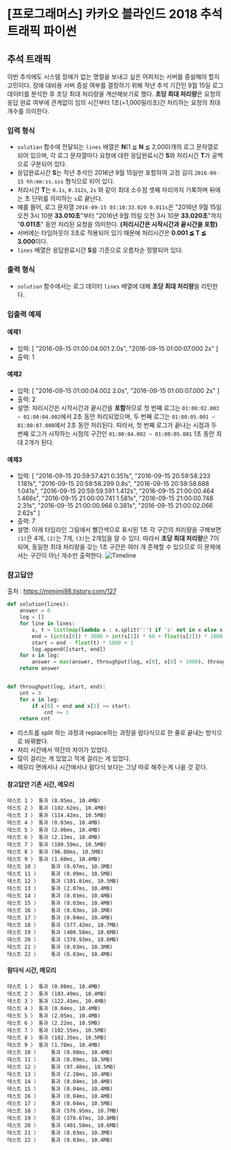 # [프로그래머스] 카카오 블라인드 2018 추석 트래픽 파이썬

## 추석 트래픽

이번 추석에도 시스템 장애가 없는 명절을 보내고 싶은 어피치는 서버를 증설해야 할지 고민이다. 장애 대비용 서버 증설 여부를 결정하기 위해 작년 추석 기간인 9월 15일 로그 데이터를 분석한 후 초당 최대 처리량을 계산해보기로 했다. **초당 최대 처리량**은 요청의 응답 완료 여부에 관계없이 임의 시간부터 1초(=1,000밀리초)간 처리하는 요청의 최대 개수를 의미한다.

### 입력 형식

- `solution` 함수에 전달되는 `lines` 배열은 **N**(1 ≦ **N** ≦ 2,000)개의 로그 문자열로 되어 있으며, 각 로그 문자열마다 요청에 대한 응답완료시간 **S**와 처리시간 **T**가 공백으로 구분되어 있다.
- 응답완료시간 **S**는 작년 추석인 2016년 9월 15일만 포함하여 고정 길이 `2016-09-15 hh:mm:ss.sss` 형식으로 되어 있다.
- 처리시간 **T**는 `0.1s`, `0.312s`, `2s` 와 같이 최대 소수점 셋째 자리까지 기록하며 뒤에는 초 단위를 의미하는 `s`로 끝난다.
- 예를 들어, 로그 문자열 `2016-09-15 03:10:33.020 0.011s`은 "2016년 9월 15일 오전 3시 10분 **33.010초**"부터 "2016년 9월 15일 오전 3시 10분 **33.020초**"까지 "**0.011초**" 동안 처리된 요청을 의미한다. **(처리시간은 시작시간과 끝시간을 포함)**
- 서버에는 타임아웃이 3초로 적용되어 있기 때문에 처리시간은 **0.001 ≦ T ≦ 3.000**이다.
- `lines` 배열은 응답완료시간 **S**를 기준으로 오름차순 정렬되어 있다.

### 출력 형식

- `solution` 함수에서는 로그 데이터 `lines` 배열에 대해 **초당 최대 처리량**을 리턴한다.

### 입출력 예제

#### 예제1

- 입력: [
  "2016-09-15 01:00:04.001 2.0s",
  "2016-09-15 01:00:07.000 2s"
  ]
- 출력: 1

#### 예제2

- 입력: [
  "2016-09-15 01:00:04.002 2.0s",
  "2016-09-15 01:00:07.000 2s"
  ]
- 출력: 2
- 설명: 처리시간은 시작시간과 끝시간을 **포함**하므로
  첫 번째 로그는 `01:00:02.003 ~ 01:00:04.002`에서 2초 동안 처리되었으며,
  두 번째 로그는 `01:00:05.001 ~ 01:00:07.000`에서 2초 동안 처리된다.
  따라서, 첫 번째 로그가 끝나는 시점과 두 번째 로그가 시작하는 시점의 구간인 `01:00:04.002 ~ 01:00:05.001` 1초 동안 최대 2개가 된다.

#### 예제3

- 입력: [
  "2016-09-15 20:59:57.421 0.351s",
  "2016-09-15 20:59:58.233 1.181s",
  "2016-09-15 20:59:58.299 0.8s",
  "2016-09-15 20:59:58.688 1.041s",
  "2016-09-15 20:59:59.591 1.412s",
  "2016-09-15 21:00:00.464 1.466s",
  "2016-09-15 21:00:00.741 1.581s",
  "2016-09-15 21:00:00.748 2.31s",
  "2016-09-15 21:00:00.966 0.381s",
  "2016-09-15 21:00:02.066 2.62s"
  ]
- 출력: 7
- 설명: 아래 타임라인 그림에서 빨간색으로 표시된 1초 각 구간의 처리량을 구해보면 `(1)`은 4개, `(2)`는 7개, `(3)`는 2개임을 알 수 있다. 따라서 **초당 최대 처리량**은 7이 되며, 동일한 최대 처리량을 갖는 1초 구간은 여러 개 존재할 수 있으므로 이 문제에서는 구간이 아닌 개수만 출력한다.
  ![Timeline](http://t1.kakaocdn.net/welcome2018/chuseok-01-v5.png)

### 참고답안

출처 : https://mjmjmj98.tistory.com/127

```python
def solution(lines):
    answer = 0
    log = []
    for line in lines:
        s, t = list(map(lambda x : x.split(':') if 's' not in x else x.replace('s', ''), line.split()[1:]))
        end = (int(s[0]) * 3600 + int(s[1]) * 60 + float(s[2])) * 1000
        start = end - float(t) * 1000 + 1
        log.append([start, end])
    for x in log:
        answer = max(answer, throughput(log, x[0], x[0] + 1000), throughput(log, x[1], x[1] + 1000))
    return answer


def throughput(log, start, end):
    cnt = 0
    for x in log:
        if x[0] < end and x[1] >= start:
            cnt += 1
    return cnt
```

- 리스트를 split 하는 과정과 replace하는 과정을 람다식으로 한 줄로 끝내는 방식으로 바꿔봤다. 
- 처리 시간에서 약간의 차이가 있었다. 
- 많이 걸리는 게 있었고 적게 걸리는 게 있었다.
- 메모리 면에서나 시간에서나 람다식 보다는 그냥 따로 해주는게 나을 것 같다.

#### 참고답안 기존 시간, 메모리

```
테스트 1 〉	통과 (0.05ms, 10.4MB)
테스트 2 〉	통과 (102.62ms, 10.4MB)
테스트 3 〉	통과 (114.42ms, 10.5MB)
테스트 4 〉	통과 (0.03ms, 10.4MB)
테스트 5 〉	통과 (2.06ms, 10.4MB)
테스트 6 〉	통과 (2.13ms, 10.4MB)
테스트 7 〉	통과 (109.59ms, 10.5MB)
테스트 8 〉	통과 (96.08ms, 10.5MB)
테스트 9 〉	통과 (1.60ms, 10.4MB)
테스트 10 〉	통과 (0.07ms, 10.3MB)
테스트 11 〉	통과 (0.09ms, 10.5MB)
테스트 12 〉	통과 (101.81ms, 10.5MB)
테스트 13 〉	통과 (2.07ms, 10.4MB)
테스트 14 〉	통과 (0.03ms, 10.4MB)
테스트 15 〉	통과 (0.03ms, 10.4MB)
테스트 16 〉	통과 (0.03ms, 10.3MB)
테스트 17 〉	통과 (0.04ms, 10.4MB)
테스트 18 〉	통과 (577.42ms, 10.7MB)
테스트 19 〉	통과 (400.58ms, 10.6MB)
테스트 20 〉	통과 (378.93ms, 10.6MB)
테스트 21 〉	통과 (0.03ms, 10.3MB)
테스트 22 〉	통과 (0.03ms, 10.4MB)
```

#### 람다식 시간, 메모리

```
테스트 1 〉	통과 (0.08ms, 10.4MB)
테스트 2 〉	통과 (103.49ms, 10.4MB)
테스트 3 〉	통과 (122.45ms, 10.4MB)
테스트 4 〉	통과 (0.04ms, 10.4MB)
테스트 5 〉	통과 (2.05ms, 10.4MB)
테스트 6 〉	통과 (2.22ms, 10.5MB)
테스트 7 〉	통과 (102.55ms, 10.5MB)
테스트 8 〉	통과 (102.35ms, 10.5MB)
테스트 9 〉	통과 (1.70ms, 10.4MB)
테스트 10 〉	통과 (0.08ms, 10.4MB)
테스트 11 〉	통과 (0.09ms, 10.5MB)
테스트 12 〉	통과 (97.48ms, 10.5MB)
테스트 13 〉	통과 (2.28ms, 10.4MB)
테스트 14 〉	통과 (0.04ms, 10.4MB)
테스트 15 〉	통과 (0.04ms, 10.4MB)
테스트 16 〉	통과 (0.04ms, 10.4MB)
테스트 17 〉	통과 (0.04ms, 10.5MB)
테스트 18 〉	통과 (576.95ms, 10.7MB)
테스트 19 〉	통과 (378.67ms, 10.8MB)
테스트 20 〉	통과 (401.50ms, 10.6MB)
테스트 21 〉	통과 (0.03ms, 10.3MB)
테스트 22 〉	통과 (0.03ms, 10.4MB)
```

